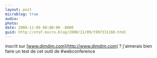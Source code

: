 ```yaml
---
layout: post
microblog: true
audio: 
photo: 
date: 2008-11-09 00:00:00 -0000
guid: http://xtof.micro.blog/2008/11/09/t997331160.html
---
```

inscrit sur [www.dimdim.com](http://www.dimdim.com) ? j'aimerais bien faire un test de cet outil de #webconference

